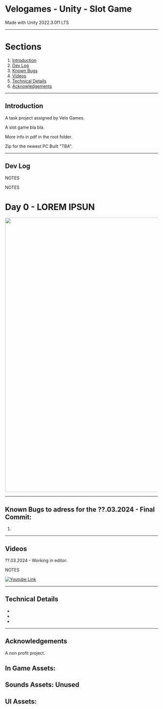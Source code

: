 # Velogames - Unity - Slot Game

Made with Unity 2022.3.0f1 LTS 

----------
<!-- TABLE OF SECTIONS -->
  # Sections
  <ol>
	  <li><a href="#Introduction">Introduction</a></li>
	  <li><a href="#Dev Log">Dev Log</a></li>
	  <li><a href="#Known Bugs">Known Bugs</a></li>
	  <li><a href="#Videos">Videos</a></li>
	  <li><a href="#Technical Details">Technical Details</a></li>
	  <li><a href="#Acknowledgements">Acknowledgements</a></li>
  </ol>

----------

<!-- INTRODUCTION -->
## Introduction

A task project assigned by Velo Games.

A slot game bla bla.

More info in pdf in the root folder.

Zip for the newest PC Built  "TBA".

----------

<!-- Dev Log -->
## Dev Log

NOTES 

NOTES

# Day 0 - LOREM IPSUN

<img src="Media/????.PNG" width="900"> 

----------
<!-- Known Bugs -->
## Known Bugs to adress for the ??.03.2024 - Final Commit: 

1) 


----------

<!-- Videos -->
## Videos

??.03.2024 - Working in editor: 

NOTES

[![Youtube Link](https://img.youtube.com/vi/YOUTUBELINK/0.jpg)](https://youtu.be/YOUTUBELINK)

----------

<!-- Technical Details -->
## Technical Details

-

-

-

----------

<!-- Acknowledgements -->
## Acknowledgements

A non profit project. 

## In Game Assets:

## Sounds Assets: Unused

## UI Assets: 

